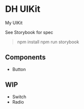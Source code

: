 # DH UIKit

My UIKit

See Storybook for spec

> npm install
> npm run storybook

## Components

- Button

## WIP

- Switch
- Radio
